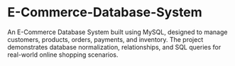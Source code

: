 # E-Commerce-Database-System
An E-Commerce Database System built using MySQL, designed to manage customers, products, orders, payments, and inventory. The project demonstrates database normalization, relationships, and SQL queries for real-world online shopping scenarios.
